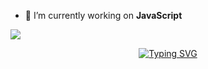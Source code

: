 

- 🔭 I’m currently working on **JavaScript**


![](https://komarev.com/ghpvc/?username=Telepatia2011&color=green)
<div align="center">
 <a href="https://github.com/Telepatia2011">
  <img src="https://readme-typing-svg.demolab.com?font=Fira+Code&size=28&duration=3000&pause=500&center=true&vCenter=true&width=435&lines=%e2%9c%a8+Telepatia+2011+%e2%9c%a8;%f0%9f%93%9a+Software+Developer+%f0%9f%92%bb;Welcome+To+My+Profile+%f0%9f%91%80" alt="Typing SVG" />
 </a>
</div>
